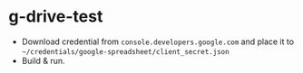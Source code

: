 # g-drive-test

 - Download credential from `console.developers.google.com` and place it to `~/credentials/google-spreadsheet/client_secret.json`
 - Build & run. 
